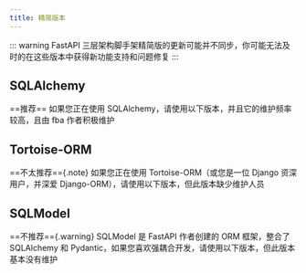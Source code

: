 ```yaml
---
title: 精简版本
---
```


::: warning
FastAPI 三层架构脚手架精简版的更新可能并不同步，你可能无法及时的在这些版本中获得新功能支持和问题修复
:::

## SQLAlchemy

==推荐== 如果您正在使用 SQLAlchemy，请使用以下版本，并且它的维护频率较高，且由 fba 作者积极维护

<RepoCard repo="fastapi-practices/fastapi_sqlalchemy_mysql" />

## Tortoise-ORM

==不太推荐=={.note} 如果您正在使用 Tortoise-ORM（或您是一位 Django 资深用户，并深爱 Django-ORM），请使用以下版本，但此版本缺少维护人员

<RepoCard repo="fastapi-practices/fastapi_tortoise_mysql" />

## SQLModel

==不推荐=={.warning} SQLModel 是 FastAPI 作者创建的 ORM 框架，整合了 SQLAlchemy 和 Pydantic，如果您喜欢强耦合开发，请使用以下版本，但此版本基本没有维护

<RepoCard repo="fastapi-practices/fastapi_sqlmodel_mysql" />

